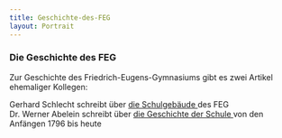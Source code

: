 ```yaml
---
title: Geschichte-des-FEG
layout: Portrait
---
```

<div id="content">
  
  <h3>
    Die Geschichte des FEG
  </h3>
  
  <p>
    Zur Geschichte des Friedrich-Eugens-Gymnasiums gibt es zwei Artikel ehemaliger Kollegen:
  </p>
  
  <p>
    Gerhard Schlecht schreibt über 
    <a href="/Portrait/Geschichte-des-FEG/1/">
      <i class="fa fa-external-link">
      </i>
      die Schulgebäude
    </a>
    des
    FEG
    <br>
    Dr. Werner Abelein schreibt über 
    <a href="/Portrait/Geschichte-des-FEG/2/">
      <i class="fa fa-external-link">
      </i>
      die Geschichte
      der Schule
    </a>
    von den Anfängen 1796 bis heute
  </p>
  
  
